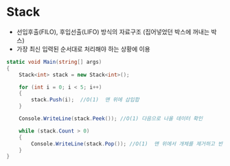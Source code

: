 # Stack
- 선입후출(FILO), 후입선출(LIFO) 방식의 자료구조 (집어넣었던 박스에 꺼내는 박스)
- 가장 최신 입력된 순서대로 처리해야 하는 상황에 이용

```cs
static void Main(string[] args)
{
	Stack<int> stack = new Stack<int>();

	for (int i = 0; i < 5; i++)
	{
		stack.Push(i);  //O(1)  맨 위에 삽입합
	}

	Console.WriteLine(stack.Peek()); //O(1) 다음으로 나올 데이터 확인

	while (stack.Count > 0)
	{
		Console.WriteLine(stack.Pop()); //O(1)  맨 위에서 개체를 제거하고 반환
	}
}
```

